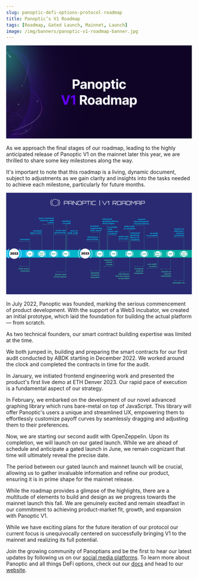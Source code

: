 ```yaml
---
slug: panoptic-defi-options-protocol-roadmap
title: Panoptic’s V1 Roadmap
tags: [Roadmap, Gated Launch, Mainnet, Launch]
image: /img/banners/panoptic-v1-roadmap-banner.jpg
---
```

![panoptic-v1-roadmap-banner](./panoptic-v1-roadmap-banner.jpg)

As we approach the final stages of our roadmap, leading to the highly anticipated release of Panoptic V1 on the mainnet later this year, we are thrilled to share some key milestones along the way.

<!--truncate-->

It's important to note that this roadmap is a living, dynamic document, subject to adjustments as we gain clarity and insights into the tasks needed to achieve each milestone, particularly for future months.

![panoptic-v1-roadmap](./panoptic-v1-roadmap.png)

In July 2022, Panoptic was founded, marking the serious commencement of product development. With the support of a Web3 incubator, we created an initial prototype, which laid the foundation for building the actual platform — from scratch.

As two technical founders, our smart contract building expertise was limited at the time.

We both jumped in, building and preparing the smart contracts for our first audit conducted by ABDK starting in December 2022. We worked around the clock and completed the contracts in time for the audit.

In January, we initiated frontend engineering work and presented the product's first live demo at ETH Denver 2023. Our rapid pace of execution is a fundamental aspect of our strategy.

In February, we embarked on the development of our novel advanced graphing library which runs bare-metal on top of JavaScript. This library will offer Panoptic's users a unique and streamlined UX, empowering them to effortlessly customize payoff curves by seamlessly dragging and adjusting them to their preferences.

Now, we are starting our second audit with OpenZeppelin. Upon its completion, we will launch on our gated launch. While we are ahead of schedule and anticipate a gated launch in June, we remain cognizant that time will ultimately reveal the precise date.

The period between our gated launch and mainnet launch will be crucial, allowing us to gather invaluable information and refine our product, ensuring it is in prime shape for the mainnet release.

While the roadmap provides a glimpse of the highlights, there are a multitude of elements to build and design as we progress towards the mainnet launch this fall. We are genuinely excited and remain steadfast in our commitment to achieving product-market fit, growth, and expansion with Panoptic V1.

While we have exciting plans for the future iteration of our protocol our current focus is unequivocally centered on successfully bringing V1 to the mainnet and realizing its full potential.

Join the growing community of Panoptians and be the first to hear our latest updates by following us on our [social media platforms](https://links.panoptic.xyz/all). To learn more about Panoptic and all things DeFi options, check out our [docs](https://panoptic.xyz/docs/intro) and head to our [website](https://panoptic.xyz/).


